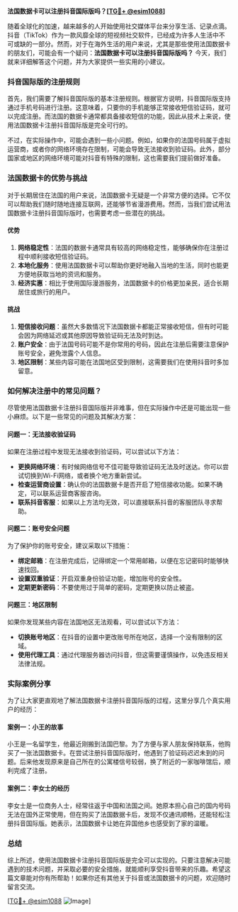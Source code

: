 **法国数据卡可以注册抖音国际版吗？[[TG💪+ @esim1088](https://t.me/s/esim1088)]**

随着全球化的加速，越来越多的人开始使用社交媒体平台来分享生活、记录点滴。抖音（TikTok）作为一款风靡全球的短视频社交软件，已经成为许多人生活中不可或缺的一部分。然而，对于在海外生活的用户来说，尤其是那些使用法国数据卡的朋友们，可能会有一个疑问：**法国数据卡可以注册抖音国际版吗？** 今天，我们就来详细解答这个问题，并为大家提供一些实用的小建议。

### 抖音国际版的注册规则

首先，我们需要了解抖音国际版的基本注册规则。根据官方说明，抖音国际版支持通过手机号码进行注册。这意味着，只要你的手机能够正常接收短信验证码，就可以完成注册。而法国的数据卡通常都具备接收短信的功能，因此从技术上来说，使用法国数据卡注册抖音国际版是完全可行的。

不过，在实际操作中，可能会遇到一些小问题。例如，如果你的法国号码属于虚拟运营商，或者你的网络环境存在限制，可能会导致无法接收到验证码。此外，部分国家或地区的网络环境可能对抖音有特殊的限制，这也需要我们提前做好准备。

### 法国数据卡的优势与挑战

对于长期居住在法国的用户来说，法国数据卡无疑是一个非常方便的选择。它不仅可以帮助我们随时随地连接互联网，还能够节省漫游费用。然而，当我们尝试用法国数据卡注册抖音国际版时，也需要考虑一些潜在的挑战。

#### 优势

1. **网络稳定性**：法国的数据卡通常具有较高的网络稳定性，能够确保你在注册过程中顺利接收短信验证码。
2. **本地化服务**：使用法国数据卡可以帮助你更好地融入当地的生活，同时也能更方便地获取当地的资讯和服务。
3. **经济实惠**：相比于使用国际漫游服务，法国数据卡的价格更加亲民，适合长期居住或旅行的用户。

#### 挑战

1. **短信接收问题**：虽然大多数情况下法国数据卡都能正常接收短信，但有时可能会因为网络延迟或其他原因导致验证码无法及时到达。
2. **账户安全**：由于法国号码可能不是你常用的号码，因此在注册后需要注意保护账号安全，避免泄露个人信息。
3. **地区限制**：某些内容可能在法国地区受到限制，这需要我们在使用抖音时多加留意。

### 如何解决注册中的常见问题？

尽管使用法国数据卡注册抖音国际版并非难事，但在实际操作中还是可能出现一些小麻烦。以下是一些常见的问题及其解决方案：

#### 问题一：无法接收验证码

如果在注册过程中发现无法接收到验证码，可以尝试以下方法：

- **更换网络环境**：有时候网络信号不佳可能导致验证码无法及时送达。你可以尝试切换到Wi-Fi网络，或者换个地方重新尝试。
- **检查运营商设置**：确认你的法国数据卡是否开启了短信接收功能。如果不确定，可以联系运营商客服咨询。
- **联系抖音客服**：如果以上方法均无效，可以直接联系抖音的客服团队寻求帮助。

#### 问题二：账号安全问题

为了保护你的账号安全，建议采取以下措施：

- **绑定邮箱**：在注册完成后，记得绑定一个常用邮箱，以便在忘记密码时能够快速找回。
- **设置双重验证**：开启双重身份验证功能，增加账号的安全性。
- **定期更新密码**：不要使用过于简单的密码，定期更换以防止被盗。

#### 问题三：地区限制

如果你发现某些内容在法国地区无法观看，可以尝试以下方法：

- **切换账号地区**：在抖音的设置中更改账号所在地区，选择一个没有限制的区域。
- **使用代理工具**：通过代理服务器访问抖音，但这需要谨慎操作，以免违反相关法律法规。

### 实际案例分享

为了让大家更直观地了解法国数据卡注册抖音国际版的过程，这里分享几个真实用户的经历：

#### 案例一：小王的故事

小王是一名留学生，他最近刚搬到法国巴黎。为了方便与家人朋友保持联系，他购买了一张法国数据卡。在尝试注册抖音国际版时，他遇到了验证码迟迟未到的问题。后来他发现原来是自己所在的公寓楼信号较弱，换了附近的一家咖啡馆后，顺利完成了注册。

#### 案例二：李女士的经历

李女士是一位商务人士，经常往返于中国和法国之间。她原本担心自己的国内号码无法在国外正常使用，但在购买了法国数据卡后，发现不仅通讯顺畅，还能轻松注册抖音国际版。她表示，法国数据卡让她在异国他乡也感受到了家的温暖。

### 总结

综上所述，使用法国数据卡注册抖音国际版是完全可以实现的。只要注意解决可能遇到的技术问题，并采取必要的安全措施，就能顺利享受抖音带来的乐趣。希望这篇文章能对你有所帮助！如果你还有其他关于抖音或法国数据卡的问题，欢迎随时留言交流。

[[TG💪+ @esim1088](https://t.me/s/esim1088) ![Image](https://i.postimg.cc/4NQfJmqS/Snipaste-2025-05-13-00-14-12.png)]